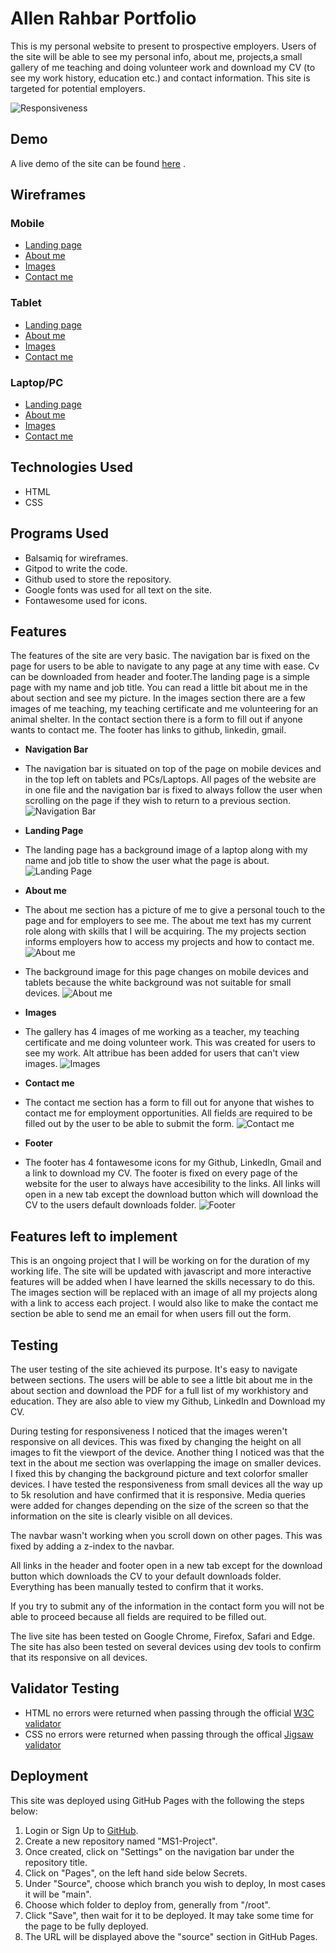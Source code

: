 # Allen Rahbar Portfolio
This is my personal website to present to prospective employers. Users of the site will be able to see my personal info, about me, projects,a small gallery of me teaching and doing volunteer work and download my CV (to see my work history, education etc.) and contact information. This site is targeted for potential employers.

![Responsiveness](assets/readme-images/responsive.png)

## Demo 
A live demo of the site can be found  [here](https://allenrahbar.github.io/projectone/) .

## Wireframes
### Mobile
- [Landing page](assets/wireframes/wiremainmobile.png)
- [About me](assets/wireframes/wireaboutmobile.png)
- [Images](assets/wireframes/wireimagesmobile.png)
- [Contact me](assets/wireframes/wirecontactmobile.png)

### Tablet
- [Landing page](assets/wireframes/wiremaintablet.png)
- [About me](assets/wireframes/wireabouttablet.png)
- [Images](assets/wireframes/wireimagestablet.png)
- [Contact me](assets/wireframes/wirecontacttablet.png)

### Laptop/PC
- [Landing page](assets/wireframes/wiremainpc.png)
- [About me](assets/wireframes/wireaboutpc.png)
- [Images](assets/wireframes/wireimagespc.png)
- [Contact me](assets/wireframes/wirecontactpc.png)

## Technologies Used
- HTML 
- CSS

## Programs Used
- Balsamiq for wireframes.
- Gitpod to write the code.
- Github used to store the repository.
- Google fonts was used for all text on the site.
- Fontawesome used for icons.


## Features
The features of the site are very basic. The navigation bar is fixed on the page for users to be able to navigate to any page at any time with ease. Cv can be downloaded from header and footer.The landing page is a simple page with my name and job title. You can read a little bit about me in the about section and see my picture. In the images section there are a few images of me teaching, my teaching certificate and me volunteering for an animal shelter. In the contact section there is a form to fill out if anyone wants to contact me. The footer has links to github, linkedin, gmail. 

- __Navigation Bar__
- The navigation bar is situated on top of the page on mobile devices and in the top left on tablets and PCs/Laptops. All pages of the website are in one file and the navigation bar is fixed to always follow the user when scrolling on the page if they wish to return to a previous section.
![Navigation Bar](assets/readme-images/navbar.png)

- __Landing Page__
- The landing page has a background image of a laptop along with my name and job title to show the user what the page is about.
![Landing Page](assets/readme-images/landingpage.png)

- __About me__
- The about me section has a picture of me to give a personal touch to the page and for employers to see me. The about me text has my current role along with skills that I will be acquiring. The my projects section informs employers how to access my projects and how to contact me.
![About me](assets/readme-images/aboutme.png)
- The background image for this page changes on mobile devices and tablets because the white background was not suitable for small devices.
![About me](assets/readme-images/aboutmemobile.png)

- __Images__
- The gallery has 4 images of me working as a teacher, my teaching certificate and me doing volunteer work. This was created for users to see my work. Alt attribue has been added for users that can't view images.
![Images](assets/readme-images/images.png)

- __Contact me__
- The contact me section has a form to fill out for anyone that wishes to contact me for employment opportunities. All fields are required to be filled out by the user to be able to submit the form. 
![Contact me](assets/readme-images/contactme.png)

- __Footer__
- The footer has 4 fontawesome icons for my Github, LinkedIn, Gmail and a link to download my CV. The footer is fixed on every page of the website for the user to always have accesibility to the links. All links will open in a new tab except the download button which will download the CV to the users default downloads folder.
![Footer](assets/readme-images/footer.png)

## Features left to implement
This is an ongoing project that I will be working on for the duration of my working life. The site will be updated with javascript and more interactive features will be added when I have learned the skills necessary to do this. The images section will be replaced with an image of all my projects along with a link to access each project. I would also like to make the contact me section be able to send me an email for when users fill out the form.

## Testing 
The user testing of the site achieved its purpose. It's easy to navigate between sections. The users will be able to see a little bit about me in the about section and download the PDF for a full list of my workhistory and education. They are also able to view my Github, LinkedIn and Download my CV.

During testing for responsiveness I noticed that the images weren't responsive on all devices. This was fixed by changing the height on all images to fit the viewport of the device. Another thing I noticed was that the text in the about me section was overlapping the image on smaller devices. I fixed this by changing the background picture and text colorfor smaller devices. I have tested the responsiveness from small devices all the way up to 5k resolution and have confirmed that it is responsive. Media queries were added for changes depending on the size of the screen so that the information on the site is clearly visible on all devices.

The navbar wasn't working when you scroll down on other pages. This was fixed by adding a z-index to the navbar. 

All links in the header and footer open in a new tab except for the download button which downloads the CV to your default downloads folder. Everything has been manually tested to confirm that it works.

If you try to submit any of the information in the contact form you will not be able to proceed because all fields are required to be filled out.

The live site has been tested on Google Chrome, Firefox, Safari and Edge. The site has also been tested on several devices using dev tools to confirm that its responsive on all devices.

## Validator Testing

- HTML no errors were returned when passing through the official [W3C validator](https://validator.w3.org/nu/?doc=https%3A%2F%2Fallenrahbar.github.io%2Fprojectone%2Findex.html)
- CSS no errors were returned when passing through the offical [Jigsaw validator](https://jigsaw.w3.org/css-validator/validator?uri=https%3A%2F%2Fallenrahbar.github.io%2Fprojectone%2Findex.html&profile=css3svg&usermedium=all&warning=1&vextwarning=&lang=en)

## Deployment

This site was deployed using GitHub Pages with the following the steps below:

1. Login or Sign Up to [GitHub](www.github.com).
2. Create a new repository named "MS1-Project".
3. Once created, click on "Settings" on the navigation bar under the repository title.
4. Click on "Pages", on the left hand side below Secrets.
5. Under "Source", choose which branch you wish to deploy, In most cases it will be "main".
6. Choose which folder to deploy from, generally from "/root".
7. Click "Save", then wait for it to be deployed. It may take some time for the page to be fully deployed.
8. The URL will be displayed above the "source" section in GitHub Pages.

 







